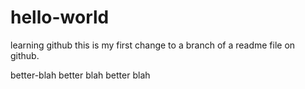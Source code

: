 # hello-world
learning github
this is my first change to a branch of a readme file on github.

better-blah
better blah
better blah
